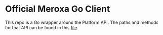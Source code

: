# Official Meroxa Go Client

This repo is a Go wrapper around the Platform API. The paths and methods for that API can be found in this [file](https://github.com/meroxa/platform-api/blob/master/cmd/api/router/router.go).
